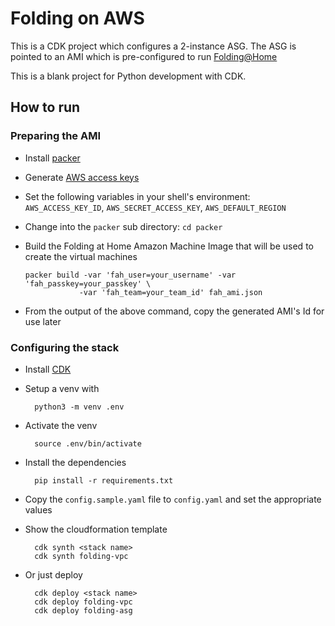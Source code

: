 
# Folding on AWS

This is a CDK project which configures a 2-instance ASG. The ASG is pointed to an AMI which is pre-configured to run [Folding@Home](https://foldingathome.org/)

This is a blank project for Python development with CDK.


## How to run

### Preparing the AMI

- Install [packer](https://www.packer.io/intro/getting-started/install.html)
- Generate [AWS access keys](https://docs.aws.amazon.com/IAM/latest/UserGuide/id_credentials_access-keys.html#Using_CreateAccessKey)
- Set the following variables in your shell's environment: `AWS_ACCESS_KEY_ID`, `AWS_SECRET_ACCESS_KEY`, `AWS_DEFAULT_REGION`
- Change into the `packer` sub directory: `cd packer`
- Build the Folding at Home Amazon Machine Image that will be used to create the virtual machines
      
      packer build -var 'fah_user=your_username' -var 'fah_passkey=your_passkey' \
                  -var 'fah_team=your_team_id' fah_ami.json

- From the output of the above command, copy the generated AMI's Id for use later

### Configuring the stack

- Install [CDK](https://docs.aws.amazon.com/cdk/latest/guide/getting_started.html#python)
- Setup a venv with 
        
        python3 -m venv .env
        
- Activate the venv

        source .env/bin/activate

- Install the dependencies

        pip install -r requirements.txt

- Copy the `config.sample.yaml` file to `config.yaml` and set the appropriate values
- Show the cloudformation template

        cdk synth <stack name>
        cdk synth folding-vpc

- Or just deploy 
 
        cdk deploy <stack name>
        cdk deploy folding-vpc
        cdk deploy folding-asg
